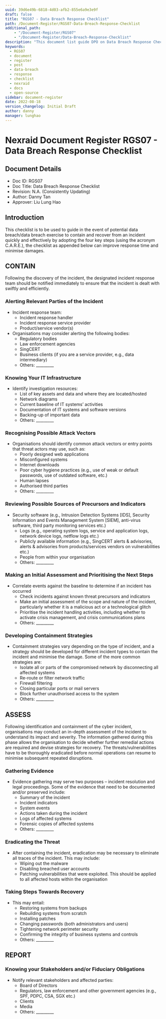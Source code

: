```yaml
---
uuid: 39d6e49b-6818-4d03-afb2-855e6a9e3e9f
draft: false
title: "RGS07 - Data Breach Response Checklist"
path: /Document-Register/RGS07-Data-Breach-Response-Checklist
additional_path:
    - "/Document-Register/RGS07"
    - "/Document-Register/Data-Breach-Response-Checklist"
description: "This document list guide DPO on Data Breach Response Checklist."
keywords: 
  - RGS07
  - document
  - register
  - post
  - data-breach
  - response
  - checklist
  - nexraid
  - docs
  - open-source
sidebar: document-register
date: 2022-08-18
version_changelog: Initial Draft
author: danny
manager: lunghao
---
```


# Nexraid Document Register RGS07 - Data Breach Response Checklist 

## Document Details
* Doc ID: RGS07
* Doc Title: Data Breach Response Checklist
* Revision: N.A. (Consistently Updating)
* Author: Danny Tan
* Approver: Liu Lung Hao


## Introduction
This checklist is to be used to guide in the event of potential data breach/data breach exercise to contain and recover from an incident quickly and effectively by adopting the four key steps (using the acronym C.A.R.E.), the checklist as appended below can improve response time and minimise damages.


## CONTAIN
Following the discovery of the incident, the designated incident response team should be notified immediately to ensure that the incident is dealt with swiftly and efficiently.

### Alerting Relevant Parties of the Incident
* Incident response team:
    * Incident response handler
    * Incident response service provider
    * Product/service vendor(s)
* Organisations may consider alerting the following bodies:
    * Regulatory bodies
    * Law enforcement agencies
    * SingCERT
    * Business clients (if you are a service provider, e.g., data intermediary)
    * Others: _________

### Knowing Your IT Infrastructure
* Identify investigation resources:
    * List of key assets and data and where they are located/hosted
    * Network diagrams
    * Current baseline of IT systems’ activities
    * Documentation of IT systems and software versions
    * Backing-up of important data
    * Others: _________

### Recognising Possible Attack Vectors
* Organisations should identify common attack vectors or entry points that threat actors may use, such as:
    * Poorly designed web applications
    * Misconfigured systems
    * Internet downloads
    * Poor cyber hygiene practices (e.g., use of weak or default passwords, use of outdated software, etc.)
    * Human lapses
    * Authorised third parties
    * Others: _________

### Reviewing Possible Sources of Precursors and Indicators
* Security software (e.g., Intrusion Detection Systems [IDS], Security Information and Events Management System [SIEM], anti-virus software, third party monitoring services etc.)
    * Logs (e.g., operating system logs, service and application logs, network device logs, netflow logs etc.)
    * Publicly available information (e.g., SingCERT alerts & advisories, alerts & advisories from products/services vendors on vulnerabilities etc.)
    * People from within your organisation
    * Others: _________

### Making an Initial Assessment and Prioritising the Next Steps
* Correlate events against the baseline to determine if an incident has occurred
    * Check incidents against known threat precursors and indicators
    * Make an initial assessment of the scope and nature of the incident, particularly whether it is a malicious act or a technological glitch
    * Prioritise the incident handling activities, including whether to activate crisis management, and crisis communications plans
    * Others: _________

### Developing Containment Strategies 
* Containment strategies vary depending on the type of incident, and a strategy should be developed for different incident types to contain the incident and minimise the damage. Some of the more common strategies are:
    * Isolate all or parts of the compromised network by disconnecting all affected systems
    * Re-route or filter network traffic
    * Firewall filtering
    * Closing particular ports or mail servers
    * Block further unauthorised access to the system
    * Others: _________

## ASSESS
Following identification and containment of the cyber incident, organisations may conduct an in-depth assessment of the incident to understand its impact and severity. The information gathered during this phase allows the organisation to decide whether further remedial actions are required and devise strategies for recovery. The threats/vulnerabilities have to be thoroughly eradicated before normal operations can resume to minimise subsequent repeated disruptions.

### Gathering Evidence
* Evidence gathering may serve two purposes – incident resolution and legal proceedings. Some of the evidence that need to be documented and/or preserved include:
    * Summary of the incident
    * Incident indicators
    * System events
    * Actions taken during the incident
    * Logs of affected systems
    * Forensic copies of affected systems
    * Others: _________

### Eradicating the Threat
* After containing the incident, eradication may be necessary to eliminate all traces of the incident. This may include:
    * Wiping out the malware
    * Disabling breached user accounts
    * Patching vulnerabilities that were exploited. This should be applied to all affected hosts within the organisation

### Taking Steps Towards Recovery
* This may entail:
    * Restoring systems from backups
    * Rebuilding systems from scratch
    * Installing patches
    * Changing passwords (both administrators and users)
    * Tightening network perimeter security
    * Confirming the integrity of business systems and controls
    * Others: _________

## REPORT
### Knowing your Stakeholders and/or Fiduciary Obligations
* Notify relevant stakeholders and affected parties:
    * Board of Directors
    * Regulators, law enforcement and other government agencies (e.g., SPF, PDPC, CSA, SGX etc.)
    * Clients
    * Media
    * Others: _________